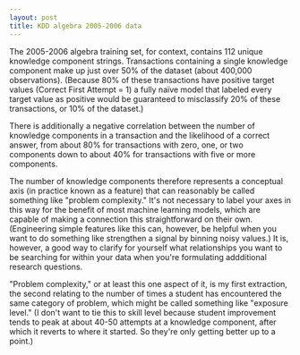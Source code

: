 ```yaml
---
layout: post
title: KDD algebra 2005-2006 data 
---
```


The 2005-2006 algebra training set, for context, contains 112 unique knowledge component strings. Transactions containing a single knowledge component make up just over 50% of the dataset (about 400,000 observations). (Because 80% of these transactions have positive target values (Correct First Attempt = 1) a fully naïve model that labeled every target value as positive would be guaranteed to misclassify 20% of these transactions, or 10% of the dataset.) 

There is additionally a negative correlation between the number of knowledge components in a transaction and the likelihood of a correct answer, from about 80% for transactions with zero, one, or two components down to about 40% for transactions with five or more components. 

The number of knowledge components therefore represents a conceptual axis (in practice known as a feature) that can reasonably be called something like "problem complexity." It's not necessary to label your axes in this way for the benefit of most machine learning models, which are capable of making a connection this straightforward on their own. (Engineering simple features like this can, however, be helpful when you want to do something like strengthen a signal by binning noisy values.) It is, however, a good way to clarify for yourself what relationships you want to be searching for within your data when you're formulating addditional research questions.

"Problem complexity," or at least this one aspect of it, is my first extraction, the second relating to the number of times a student has encountered the same category of problem, which might be called something like "exposure level." (I don't want to tie this to skill level because student improvement tends to peak at about 40-50 attempts at a knowledge component, after which it reverts to where it started. So they're only getting better up to a point.)
